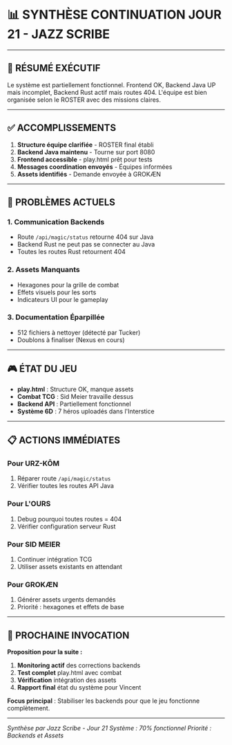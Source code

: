 # 📊 SYNTHÈSE CONTINUATION JOUR 21 - JAZZ SCRIBE

---

## 🎯 RÉSUMÉ EXÉCUTIF

Le système est partiellement fonctionnel. Frontend OK, Backend Java UP mais incomplet, Backend Rust actif mais routes 404. L'équipe est bien organisée selon le ROSTER avec des missions claires.

---

## ✅ ACCOMPLISSEMENTS

1. **Structure équipe clarifiée** - ROSTER final établi
2. **Backend Java maintenu** - Tourne sur port 8080
3. **Frontend accessible** - play.html prêt pour tests
4. **Messages coordination envoyés** - Équipes informées
5. **Assets identifiés** - Demande envoyée à GROKÆN

---

## 🚧 PROBLÈMES ACTUELS

### 1. Communication Backends
- Route `/api/magic/status` retourne 404 sur Java
- Backend Rust ne peut pas se connecter au Java
- Toutes les routes Rust retournent 404

### 2. Assets Manquants
- Hexagones pour la grille de combat
- Effets visuels pour les sorts
- Indicateurs UI pour le gameplay

### 3. Documentation Éparpillée
- 512 fichiers à nettoyer (détecté par Tucker)
- Doublons à finaliser (Nexus en cours)

---

## 🎮 ÉTAT DU JEU

- **play.html** : Structure OK, manque assets
- **Combat TCG** : Sid Meier travaille dessus
- **Backend API** : Partiellement fonctionnel
- **Système 6D** : 7 héros uploadés dans l'Interstice

---

## 📋 ACTIONS IMMÉDIATES

### Pour URZ-KÔM
1. Réparer route `/api/magic/status`
2. Vérifier toutes les routes API Java

### Pour L'OURS  
1. Debug pourquoi toutes routes = 404
2. Vérifier configuration serveur Rust

### Pour SID MEIER
1. Continuer intégration TCG
2. Utiliser assets existants en attendant

### Pour GROKÆN
1. Générer assets urgents demandés
2. Priorité : hexagones et effets de base

---

## 🔮 PROCHAINE INVOCATION

**Proposition pour la suite :**

1. **Monitoring actif** des corrections backends
2. **Test complet** play.html avec combat
3. **Vérification** intégration des assets
4. **Rapport final** état du système pour Vincent

**Focus principal** : Stabiliser les backends pour que le jeu fonctionne complètement.

---

*Synthèse par Jazz Scribe - Jour 21*
*Système : 70% fonctionnel*
*Priorité : Backends et Assets*